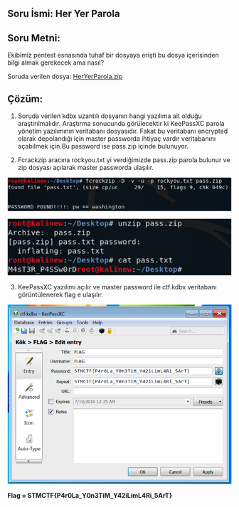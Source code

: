## Soru İsmi: Her Yer Parola

## Soru Metni: 

Ekibimiz pentest esnasında tuhaf bir dosyaya erişti bu dosya içerisinden bilgi almak gerekecek ama nasıl?

Soruda verilen dosya: [HerYerParola.zip](HerYerParola.zip)

## Çözüm: 

1. Soruda verilen kdbx uzantılı dosyanın hangi yazılıma ait olduğu araştırılmalıdır. Araştırma sonucunda görülecektir ki KeePassXC parola yönetim yazılımının veritabanı dosyasıdır. Fakat bu veritabanı encrypted olarak depolandığı için master passworda ihtiyaç vardır veritabanını açabilmek için.Bu password ise pass.zip içinde bulunuyor.

2. Fcrackzip aracına rockyou.txt yi verdiğimizde pass.zip parola bulunur ve zip dosyası açılarak master passworda ulaşılır.

![Preview](s1.png)

![Preview](s2.png)

3. KeePassXC yazılımı açılır ve master password ile ctf.kdbx veritabanı görüntülenerek flag e ulaşılır.

![Preview](s3.png)

**Flag  = STMCTF{P4r0La_Y0n3TiM_Y42iLimL4Ri_5ArT}**
